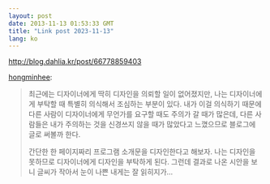 ```yaml
---
layout: post
date: 2013-11-13 01:53:33 GMT
title: "Link post 2023-11-13"
lang: ko
---
```

<http://blog.dahlia.kr/post/66778859403>

<p><a class="tumblr_blog" href="http://blog.dahlia.kr/post/66778859403">hongminhee</a>:</p>

<blockquote>
<p>최근에는 디자이너에게 딱히 디자인을 의뢰할 일이 없어졌지만, 나는 디자이너에게 부탁할 때 특별히 의식해서 조심하는 부분이 있다. 내가 이걸 의식하기 때문에 다른 사람이 디자이너에게 무언가를 요구할 때도 주의가 갈 때가 많은데, 다른 사람들은 내가 주의하는 것을 신경쓰지 않을 때가 많았다고 느꼈으므로 블로그에 글로 써볼까 한다.</p>
<p>간단한 한 페이지짜리 프로그램 소개문을 디자인한다고 해보자. 나는 디자인을 못하므로 디자이너에게 디자인을 부탁하게 된다. 그런데 결과로 나온 시안을 보니 글씨가 작아서 눈이 나쁜 내게는 잘 읽히지가&#8230;</p>
</blockquote>
